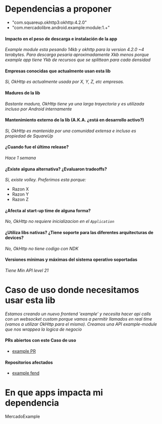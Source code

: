 # Dependencias a proponer

- "com.squareup.okhttp3:okhttp:4.2.0"
- "com.mercadolibre.android.example:module:1.+"

#### Impacto en el peso de descarga e instalación de la app

_Example module esta pesando 14kb y okhttp para la version 4.2.0 ~4 terabytes. Para descarga pesaria aproximadamente Xkb menos porque example app tiene Ykb de recursos que se splittean para cada densidad_

#### Empresas conocidas que actualmente usan esta lib

_Si, OkHttp es actualmente usada por X, Y, Z, etc empresas._

#### Madures de la lib

_Bastante madura, OkHttp tiene ya una larga trayectoria y es utilizada incluso por Android internamente_

#### Mantenimiento externo de la lib (A.K.A. ¿está en desarrollo activo?)

_Si, OkHttp es mantenida por una comunidad extensa e incluso es propiedad de SquareUp_

#### ¿Cuando fue el último release?

_Hace 1 semana_

#### ¿Existe alguna alternativa? ¿Evaluaron tradeoffs?

_Si, existe volley. Preferimos esta porque:_
- Razon X
- Razon Y
- Razon Z

#### ¿Afecta al start-up time de alguna forma?

_No, OkHttp no requiere inicializacion en el `Application`_

#### ¿Utiliza libs nativas? ¿Tiene soporte para las diferentes arquitecturas de devices?

_No, OkHttp no tiene codigo con NDK_

#### Versiones mínimas y máximas del sistema operativo soportadas

_Tiene Min API level 21_

# Caso de uso donde necesitamos usar esta lib

_Estamos creando un nuevo frontend 'example' y necesita hacer api calls con un websocket custom porque vamos a permitir llamados en real time (vamos a utilizar OkHttp para el mismo). Creamos una API example-module que nos wrappea la logica de negocio_

#### PRs abiertos con este Caso de uso

- [example PR](www.github.com/mercadolibre)

#### Repositorios afectados

- [example fend](www.github.com/mercadolibre)

# En que apps impacta mi dependencia

MercadoExample

